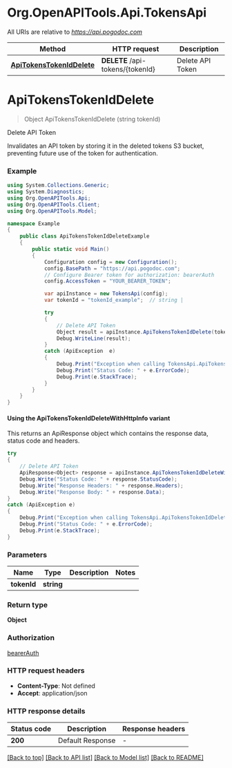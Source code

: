 # Org.OpenAPITools.Api.TokensApi

All URIs are relative to *https://api.pogodoc.com*

| Method | HTTP request | Description |
|--------|--------------|-------------|
| [**ApiTokensTokenIdDelete**](TokensApi.md#apitokenstokeniddelete) | **DELETE** /api-tokens/{tokenId} | Delete API Token |

<a id="apitokenstokeniddelete"></a>
# **ApiTokensTokenIdDelete**
> Object ApiTokensTokenIdDelete (string tokenId)

Delete API Token

Invalidates an API token by storing it in the deleted tokens S3 bucket, preventing future use of the token for authentication.

### Example
```csharp
using System.Collections.Generic;
using System.Diagnostics;
using Org.OpenAPITools.Api;
using Org.OpenAPITools.Client;
using Org.OpenAPITools.Model;

namespace Example
{
    public class ApiTokensTokenIdDeleteExample
    {
        public static void Main()
        {
            Configuration config = new Configuration();
            config.BasePath = "https://api.pogodoc.com";
            // Configure Bearer token for authorization: bearerAuth
            config.AccessToken = "YOUR_BEARER_TOKEN";

            var apiInstance = new TokensApi(config);
            var tokenId = "tokenId_example";  // string | 

            try
            {
                // Delete API Token
                Object result = apiInstance.ApiTokensTokenIdDelete(tokenId);
                Debug.WriteLine(result);
            }
            catch (ApiException  e)
            {
                Debug.Print("Exception when calling TokensApi.ApiTokensTokenIdDelete: " + e.Message);
                Debug.Print("Status Code: " + e.ErrorCode);
                Debug.Print(e.StackTrace);
            }
        }
    }
}
```

#### Using the ApiTokensTokenIdDeleteWithHttpInfo variant
This returns an ApiResponse object which contains the response data, status code and headers.

```csharp
try
{
    // Delete API Token
    ApiResponse<Object> response = apiInstance.ApiTokensTokenIdDeleteWithHttpInfo(tokenId);
    Debug.Write("Status Code: " + response.StatusCode);
    Debug.Write("Response Headers: " + response.Headers);
    Debug.Write("Response Body: " + response.Data);
}
catch (ApiException e)
{
    Debug.Print("Exception when calling TokensApi.ApiTokensTokenIdDeleteWithHttpInfo: " + e.Message);
    Debug.Print("Status Code: " + e.ErrorCode);
    Debug.Print(e.StackTrace);
}
```

### Parameters

| Name | Type | Description | Notes |
|------|------|-------------|-------|
| **tokenId** | **string** |  |  |

### Return type

**Object**

### Authorization

[bearerAuth](../README.md#bearerAuth)

### HTTP request headers

 - **Content-Type**: Not defined
 - **Accept**: application/json


### HTTP response details
| Status code | Description | Response headers |
|-------------|-------------|------------------|
| **200** | Default Response |  -  |

[[Back to top]](#) [[Back to API list]](../../README.md#documentation-for-api-endpoints) [[Back to Model list]](../../README.md#documentation-for-models) [[Back to README]](../../README.md)

